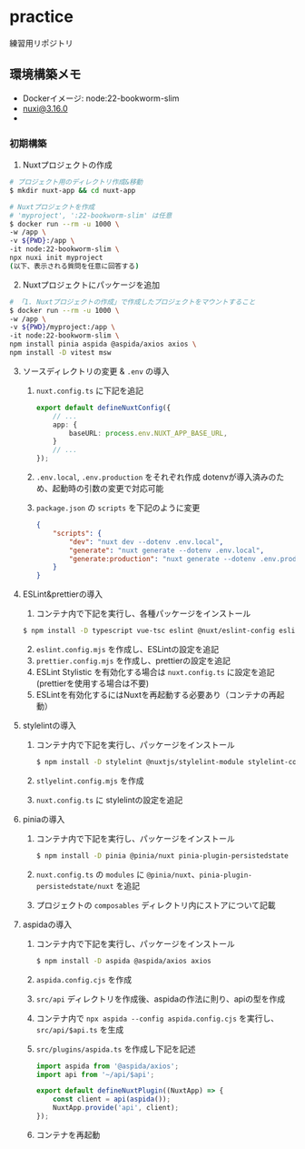 # practice

練習用リポジトリ

## 環境構築メモ

- Dockerイメージ: node:22-bookworm-slim
- nuxi@3.16.0
- 

### 初期構築

1. Nuxtプロジェクトの作成

```sh
# プロジェクト用のディレクトリ作成&移動
$ mkdir nuxt-app && cd nuxt-app

# Nuxtプロジェクトを作成
# 'myproject', ':22-bookworm-slim' は任意
$ docker run --rm -u 1000 \
-w /app \
-v ${PWD}:/app \
-it node:22-bookworm-slim \
npx nuxi init myproject
(以下、表示される質問を任意に回答する)
```

2. Nuxtプロジェクトにパッケージを追加

```sh
# 「1. Nuxtプロジェクトの作成」で作成したプロジェクトをマウントすること
$ docker run --rm -u 1000 \
-w /app \
-v ${PWD}/myproject:/app \
-it node:22-bookworm-slim \
npm install pinia aspida @aspida/axios axios \
npm install -D vitest msw
```

3. ソースディレクトリの変更 & `.env` の導入

    1. `nuxt.config.ts` に下記を追記

        ```ts:nuxt.config.ts
        export default defineNuxtConfig({
            // ...
            app: {
                baseURL: process.env.NUXT_APP_BASE_URL,
            }
            // ...
        });
        ```

    2. `.env.local`, `.env.production` をそれぞれ作成
        dotenvが導入済みのため、起動時の引数の変更で対応可能

    3. `package.json` の `scripts` を下記のように変更

        ```json:package.json
        {
            "scripts": {
                "dev": "nuxt dev --dotenv .env.local",
                "generate": "nuxt generate --dotenv .env.local",
                "generate:production": "nuxt generate --dotenv .env.production", 
            }
        }
        ```


4. ESLint&prettierの導入

    1. コンテナ内で下記を実行し、各種パッケージをインストール

    ```sh
    $ npm install -D typescript vue-tsc eslint @nuxt/eslint-config eslint-plugin-prettier
    ```

    2. `eslint.config.mjs` を作成し、ESLintの設定を追記
    3. `prettier.config.mjs` を作成し、prettierの設定を追記
    4. ESLint Stylistic を有効化する場合は `nuxt.config.ts` に設定を追記(prettierを使用する場合は不要)
    5. ESLintを有効化するにはNuxtを再起動する必要あり（コンテナの再起動）


5. stylelintの導入

    1. コンテナ内で下記を実行し、パッケージをインストール

        ```sh
        $ npm install -D stylelint @nuxtjs/stylelint-module stylelint-config-standard stylelint-config-standard-vue stylelint-config-recess-order postcss-html
        ```

    2. `stlyelint.config.mjs` を作成
    3. `nuxt.config.ts` に stylelintの設定を追記

6. piniaの導入

    1. コンテナ内で下記を実行し、パッケージをインストール
    
        ```sh
        $ npm install -D pinia @pinia/nuxt pinia-plugin-persistedstate
        ```
    
    2. `nuxt.config.ts` の `modules` に `@pinia/nuxt`、`pinia-plugin-persistedstate/nuxt` を追記

    3. プロジェクトの `composables` ディレクトリ内にストアについて記載

7. aspidaの導入

    1. コンテナ内で下記を実行し、パッケージをインストール
        ```sh
        $ npm install -D aspida @aspida/axios axios
        ```
    2. `aspida.config.cjs` を作成
    3. `src/api` ディレクトリを作成後、aspidaの作法に則り、apiの型を作成
    4. コンテナ内で `npx aspida --config aspida.config.cjs` を実行し、`src/api/$api.ts` を生成
    5. `src/plugins/aspida.ts` を作成し下記を記述

        ```typescript:src/plugins/aspida.ts
        import aspida from '@aspida/axios';
        import api from '~/api/$api';

        export default defineNuxtPlugin((NuxtApp) => {
            const client = api(aspida());
            NuxtApp.provide('api', client);
        });
        ```

    6. コンテナを再起動
    